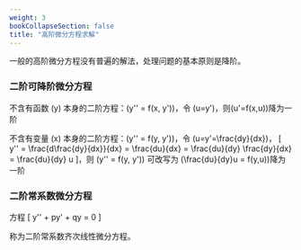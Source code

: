 ```yaml
---
weight: 3
bookCollapseSection: false
title: "高阶微分方程求解"
---
```



一般的高阶微分方程没有普遍的解法，处理问题的基本原则是降阶。 

### 二阶可降阶微分方程

不含有函数 \(y\) 本身的二阶方程：\(y'' = f(x, y')\)，令 \(u=y'\)，则\(u'=f(x,u)\)降为一阶

不含有变量 \(x\) 本身的二阶方程：\(y'' = f(y, y')\)，令 \(u=y'=\frac{dy}{dx}\)，
\[
y'' = \frac{d\frac{dy}{dx}}{dx} = \frac{du}{dx} = \frac{du}{dy} \frac{dy}{dx} = \frac{du}{dy} u
\]，则 \(y'' = f(y, y')\) 可改写为 \(\frac{du}{dy}u = f(y,u)\)降为一阶

### 二阶常系数微分方程

方程
\[
    y'' + py' + qy = 0
\]

称为二阶常系数齐次线性微分方程。

